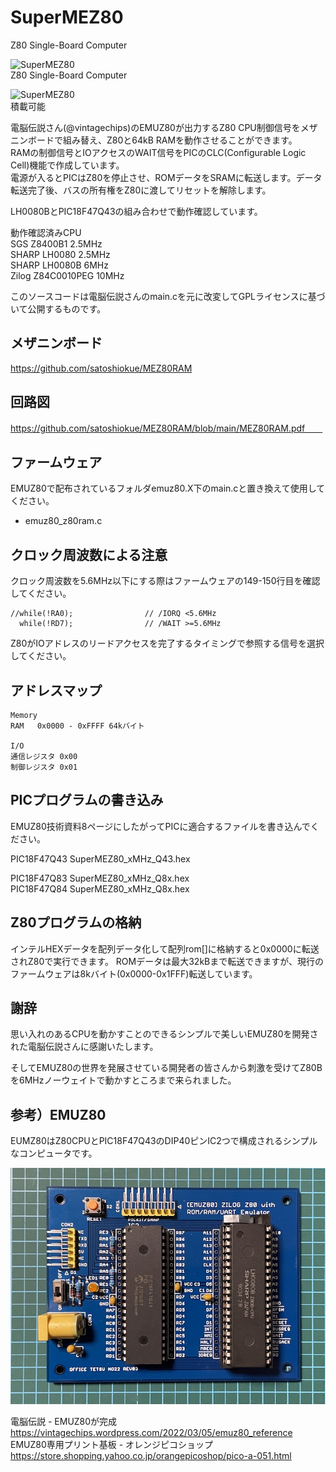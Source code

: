 # SuperMEZ80
Z80 Single-Board Computer

![SuperMEZ80](https://github.com/satoshiokue/SuperMEZ80/blob/main/imgs/IMG_1555.jpeg)  
Z80 Single-Board Computer  

![SuperMEZ80](https://github.com/satoshiokue/SuperMEZ80/blob/main/imgs/IMG_1556.jpeg)  
積載可能  

電脳伝説さん(@vintagechips)のEMUZ80が出力するZ80 CPU制御信号をメザニンボードで組み替え、Z80と64kB RAMを動作させることができます。  
RAMの制御信号とIOアクセスのWAIT信号をPICのCLC(Configurable Logic Cell)機能で作成しています。  
電源が入るとPICはZ80を停止させ、ROMデータをSRAMに転送します。データ転送完了後、バスの所有権をZ80に渡してリセットを解除します。  

LH0080BとPIC18F47Q43の組み合わせで動作確認しています。  

動作確認済みCPU  
SGS Z8400B1 2.5MHz  
SHARP LH0080 2.5MHz  
SHARP LH0080B 6MHz  
Zilog Z84C0010PEG 10MHz  

このソースコードは電脳伝説さんのmain.cを元に改変してGPLライセンスに基づいて公開するものです。

## メザニンボード
https://github.com/satoshiokue/MEZ80RAM

## 回路図
https://github.com/satoshiokue/MEZ80RAM/blob/main/MEZ80RAM.pdf　　

## ファームウェア

EMUZ80で配布されているフォルダemuz80.X下のmain.cと置き換えて使用してください。
* emuz80_z80ram.c

## クロック周波数による注意

クロック周波数を5.6MHz以下にする際はファームウェアの149-150行目を確認してください。
```
//while(!RA0);                // /IORQ <5.6MHz  
  while(!RD7);                // /WAIT >=5.6MHz  
```

Z80がIOアドレスのリードアクセスを完了するタイミングで参照する信号を選択してください。

## アドレスマップ
```
Memory
RAM   0x0000 - 0xFFFF 64kバイト

I/O
通信レジスタ 0x00
制御レジスタ 0x01
```

## PICプログラムの書き込み
EMUZ80技術資料8ページにしたがってPICに適合するファイルを書き込んでください。  

PIC18F47Q43 SuperMEZ80_xMHz_Q43.hex  

PIC18F47Q83 SuperMEZ80_xMHz_Q8x.hex  
PIC18F47Q84 SuperMEZ80_xMHz_Q8x.hex  


## Z80プログラムの格納
インテルHEXデータを配列データ化して配列rom[]に格納すると0x0000に転送されZ80で実行できます。
ROMデータは最大32kBまで転送できますが、現行のファームウェアは8kバイト(0x0000-0x1FFF)転送しています。


## 謝辞
思い入れのあるCPUを動かすことのできるシンプルで美しいEMUZ80を開発された電脳伝説さんに感謝いたします。

そしてEMUZ80の世界を発展させている開発者の皆さんから刺激を受けてZ80Bを6MHzノーウェイトで動かすところまで来られました。

## 参考）EMUZ80
EUMZ80はZ80CPUとPIC18F47Q43のDIP40ピンIC2つで構成されるシンプルなコンピュータです。

![EMUZ80](https://github.com/satoshiokue/EMUZ80-6502/blob/main/imgs/IMG_Z80.jpeg)

電脳伝説 - EMUZ80が完成  
https://vintagechips.wordpress.com/2022/03/05/emuz80_reference  
EMUZ80専用プリント基板 - オレンジピコショップ  
https://store.shopping.yahoo.co.jp/orangepicoshop/pico-a-051.html

